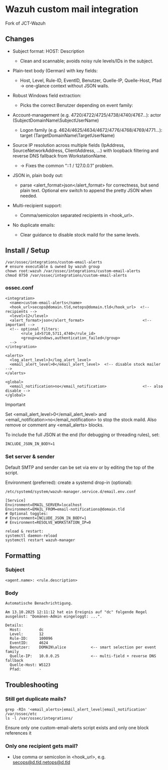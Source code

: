 # Wazuh custom mail integration

Fork of JCT-Wazuh

## Changes

- Subject format: HOST: Description
  - Clean and scannable; avoids noisy rule levels/IDs in the subject.

- Plain-text body (German) with key fields:
  - Host, Level, Rule-ID, EventID, Benutzer, Quelle-IP, Quelle-Host, Pfad → one-glance context without JSON walls.

- Robust Windows field extraction:
  - Picks the correct Benutzer depending on event family:
- Account-management (e.g. 4720/4722/4725/4738/4740/4767…): actor (SubjectDomainName\SubjectUserName)
  - Logon family (e.g. 4624/4625/4634/4672/4776/4768/4769/4771…): target (TargetDomainName\TargetUserName)
- Source IP resolution across multiple fields (IpAddress, SourceNetworkAddress, ClientAddress, …) with loopback filtering and reverse DNS fallback from WorkstationName.
  - → Fixes the common “::1 / 127.0.0.1” problem.
- JSON in, plain body out:
  - parse <alert_format>json</alert_format> for correctness, but send plain text. Optional env switch to append the pretty JSON when needed.
- Multi-recipient support:
  - Comma/semicolon separated recipients in <hook_url>.
- No duplicate emails:
  - Clear guidance to disable stock maild for the same levels.

## Install / Setup
```
/var/ossec/integrations/custom-email-alerts
# ensure executable & owned by wazuh group
chown root:wazuh /var/ossec/integrations/custom-email-alerts
chmod 0750 /var/ossec/integrations/custom-email-alerts
```
### ossec.conf
```
<integration>
  <name>custom-email-alerts</name>
  <hook_url>secops@domain.tld,netops@domain.tld</hook_url>  <!-- recipients -->
  <level>12</level>
  <alert_format>json</alert_format>                          <!-- important -->
  <!-- optional filters:
       <rule_id>5710,5711,4740</rule_id>
       <group>windows,authentication_failed</group>
  -->
</integration>

<alerts>
  <log_alert_level>3</log_alert_level>
  <email_alert_level>0</email_alert_level>  <!-- disable stock mailer -->
</alerts>

<global>
  <email_notification>no</email_notification>                <!-- also disable -->
</global>
```
> [!IMPORTANT]
> Set <email_alert_level>0</email_alert_level> and <email_notification>no</email_notification> to stop the stock maild.
Also remove or comment any <email_alerts> blocks.

To include the full JSON at the end (for debugging or threading rules), set:
```
INCLUDE_JSON_IN_BODY=1
```
### Set server & sender
Default SMTP and sender can be set via env or by editing the top of the script.

Environment (preferred): create a systemd drop-in (optional):
```
/etc/systemd/system/wazuh-manager.service.d/email.env.conf
```
```
[Service]
Environment=EMAIL_SERVER=localhost
Environment=EMAIL_FROM=email-notifications@domain.tld
# Optional toggles:
# Environment=INCLUDE_JSON_IN_BODY=1
# Environment=RESOLVE_WORKSTATION_IP=0
```
```
reload & restart:
systemctl daemon-reload
systemctl restart wazuh-manager
```

## Formatting
### Subject
```<agent.name>: <rule.description>```

### Body
```
Automatische Benachrichtigung.

Am 13.10.2025 12:11:12 hat ein Ereignis auf "dc" folgende Regel ausgelöst: "Domänen-Admin eingeloggt: ...".

Details:
  Host:        dc
  Level:       12
  Rule-ID:     100096
  EventID:     4624
  Benutzer:    DOMAIN\alice           <-- smart selection per event family
  Quelle-IP:   10.0.0.25              <-- multi-field + reverse DNS fallback
  Quelle-Host: WS123
  Pfad:        -
```
## Troubleshooting

### Still get duplicate mails?
```
grep -RIn '<email_alerts>|email_alert_level|email_notification' /var/ossec/etc
ls -l /var/ossec/integrations/
```
Ensure only one custom-email-alerts script exists and only one <integration> block references it

### Only one recipient gets mail?
- Use comma or semicolon in <hook_url>, e.g. secops@d.tld,netops@d.tld
